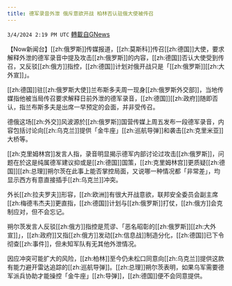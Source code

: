 ```yaml
---
title: 德军录音外泄 俄斥意欲开战 柏林否认驻俄大使被传召
---
```

`3/4/2024 2:19 PM UTC` [轉載自GNews](https://gnews.org/articles/2364000)

【Now新闻台】[[zh:俄罗斯]]传媒报道，[[zh:莫斯科]]传召[[zh:德国]]大使，要求解释外泄的德军录音中提及攻击[[zh:俄罗斯]]的内容，[[zh:德国]]否认大使受到传召，又反驳[[zh:俄方]]指控，[[zh:德国]]计划对俄开战只是「[[zh:俄罗斯]][[zh:大外宣]]」。

[[zh:德国]]驻[[zh:俄罗斯大使]]兰布斯多夫周一现身[[zh:俄罗斯外交部]]，当地传媒指他被当局传召要求解释日前外泄的德军录音，[[zh:德国]][[zh:政府]]随即否认，指兰布斯多夫是出席一早预定的会面，并非受传召。

德俄这场[[zh:外交]]风波源於[[zh:俄罗斯]]国营传媒上周五发布一段德军录音，内容包括讨论向[[zh:乌克兰]]提供「金牛座」[[zh:巡航导弹]]和袭击[[zh:克里米亚]]大桥等。

[[zh:克里姆林宫]]发言人指，录音明显揭示德军内部讨论过攻击[[zh:俄罗斯]]，问题在於这是纯属德军建议抑或是[[zh:德国]]国策，[[zh:克里姆林宫]]更质疑[[zh:德国]][[zh:总理]]朔尔茨在此事上能否掌控局面，又说哪一种情况都「非常差」，均显示西方有意直接插手[[zh:乌克兰]]冲突。

外长[[zh:拉夫罗夫]]形容，[[zh:欧洲]]有很大开战意欲，联邦安全委员会副主席[[zh:梅德韦杰夫]]更直指，[[zh:德国]]计划与[[zh:俄罗斯]]打仗，[[zh:俄方]]会克制应对，但不会忘记。

朔尔茨发言人反驳[[zh:俄方]]指控是荒谬、「恶名昭彰的[[zh:俄罗斯]][[zh:大外宣]]」，[[zh:政府]]又指[[zh:俄方]]发动[[zh:信息战]]制造分化，[[zh:德国]]已下令彻查[[zh:事件]]，但未知军队有无其他外泄情况。

因应冲突可能扩大的风险，[[zh:柏林]]至今仍未松口同意向[[zh:乌克兰]]提供这款有能力避开雷达追踪的[[zh:巡航导弹]]。[[zh:总理]]朔尔茨表明，如果乌军需要德军派兵协助才能操控「金牛座」[[zh:导弹]]，[[zh:德国]]便不会同意提供。
